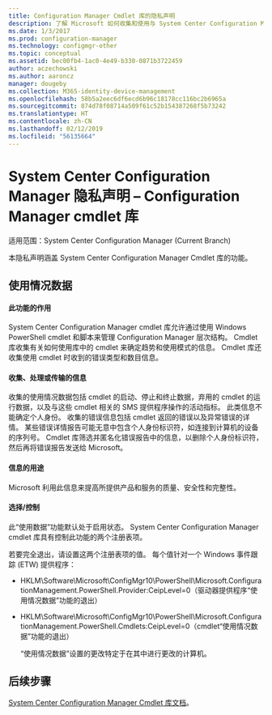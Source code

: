```yaml
---
title: Configuration Manager Cmdlet 库的隐私声明
description: 了解 Microsoft 如何收集和使用与 System Center Configuration Manager cmdlet 库相关的数据。
ms.date: 1/3/2017
ms.prod: configuration-manager
ms.technology: configmgr-other
ms.topic: conceptual
ms.assetid: bec00fb4-1ac0-4e49-b330-0871b3722459
author: aczechowski
ms.author: aaroncz
manager: dougeby
ms.collection: M365-identity-device-management
ms.openlocfilehash: 58b5a2eec6df6ecd6b96c18178cc116bc2b6965a
ms.sourcegitcommit: 874d78f08714a509f61c52b154387268f5b73242
ms.translationtype: HT
ms.contentlocale: zh-CN
ms.lasthandoff: 02/12/2019
ms.locfileid: "56135664"
---
```

# <a name="system-center-configuration-manager-privacy-statement---configuration-manager-cmdlet-library"></a>System Center Configuration Manager 隐私声明 – Configuration Manager cmdlet 库

适用范围：System Center Configuration Manager (Current Branch)

本隐私声明涵盖 System Center Configuration Manager Cmdlet 库的功能。  

## <a name="usage-data"></a>使用情况数据  

#### <a name="what-this-feature-does"></a>此功能的作用   

System Center Configuration Manager cmdlet 库允许通过使用 Windows PowerShell cmdlet 和脚本来管理 Configuration Manager 层次结构。 Cmdlet 库收集有关如何使用库中的 cmdlet 来确定趋势和使用模式的信息。 Cmdlet 库还收集使用 cmdlet 时收到的错误类型和数目信息。  

#### <a name="information-collected-processed-or-transmitted"></a>收集、处理或传输的信息
   
收集的使用情况数据包括 cmdlet 的启动、停止和终止数据，弃用的 cmdlet 的运行数据，以及与这些 cmdlet 相关的 SMS 提供程序操作的活动指标。 此类信息不能确定个人身份。 收集的错误信息包括 cmdlet 返回的错误以及异常错误的详情。 某些错误详情报告可能无意中包含个人身份标识符，如连接到计算机的设备的序列号。 Cmdlet 库筛选并匿名化错误报告中的信息，以删除个人身份标识符，然后再将错误报告发送给 Microsoft。  

#### <a name="use-of-information"></a>信息的用途
   
Microsoft 利用此信息来提高所提供产品和服务的质量、安全性和完整性。  

#### <a name="choicecontrol"></a>选择/控制   

此“使用数据”功能默认处于启用状态。 System Center Configuration Manager cmdlet 库具有控制此功能的两个注册表项。  

 若要完全退出，请设置这两个注册表项的值。 每个值针对一个 Windows 事件跟踪 (ETW) 提供程序：  

- HKLM\Software\Microsoft\ConfigMgr10\PowerShell\Microsoft.ConfigurationManagement.PowerShell.Provider:CeipLevel=0（驱动器提供程序“使用情况数据”功能的退出）  

- HKLM\Software\Microsoft\ConfigMgr10\PowerShell\Microsoft.ConfigurationManagement.PowerShell.Cmdlets:CeipLevel=0（cmdlet“使用情况数据”功能的退出）  

  “使用情况数据”设置的更改特定于在其中进行更改的计算机。  


## <a name="next-steps"></a>后续步骤

[System Center Configuration Manager Cmdlet 库文档](https://docs.microsoft.com/powershell/sccm/configurationmanager/)。   
